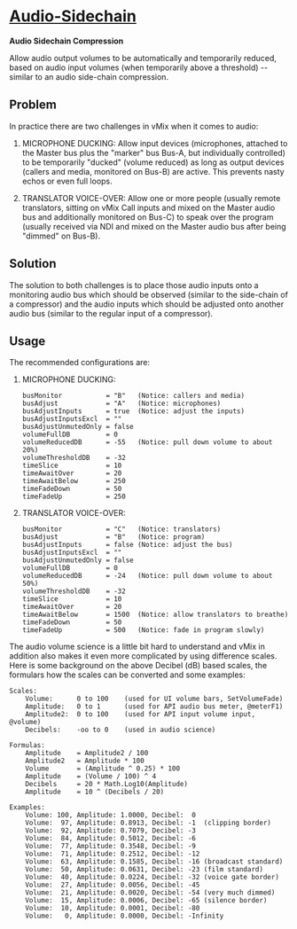 
[Audio-Sidechain](audio-sidechain.vb)
=====================================

**Audio Sidechain Compression**

Allow audio output volumes to be automatically and temporarily
reduced, based on audio input volumes (when temporarily above a
threshold) -- similar to an audio side-chain compression.

Problem
-------

In practice there are two challenges in vMix when it comes to audio:

1. MICROPHONE DUCKING:
   Allow input devices (microphones, attached to the Master bus plus the
   "marker" bus Bus-A, but individually controlled) to be temporarily
   "ducked" (volume reduced) as long as output devices (callers and
   media, monitored on Bus-B) are active. This prevents nasty echos or
   even full loops.

2. TRANSLATOR VOICE-OVER:
   Allow one or more people (usually remote translators, sitting
   on vMix Call inputs and mixed on the Master audio bus and
   additionally monitored on Bus-C) to speak over the program
   (usually received via NDI and mixed on the Master audio bus
   after being "dimmed" on Bus-B).

Solution
--------

The solution to both challenges is to place those audio inputs onto a
monitoring audio bus which should be observed (similar to the side-chain
of a compressor) and the audio inputs which should be adjusted onto
another audio bus (similar to the regular input of a compressor).

Usage
-----

The recommended configurations are:

1. MICROPHONE DUCKING:

       busMonitor           = "B"   (Notice: callers and media)
       busAdjust            = "A"   (Notice: microphones)
       busAdjustInputs      = true  (Notice: adjust the inputs)
       busAdjustInputsExcl  = ""
       busAdjustUnmutedOnly = false
       volumeFullDB         = 0
       volumeReducedDB      = -55   (Notice: pull down volume to about 20%)
       volumeThresholdDB    = -32
       timeSlice            = 10
       timeAwaitOver        = 20
       timeAwaitBelow       = 250
       timeFadeDown         = 50
       timeFadeUp           = 250

2. TRANSLATOR VOICE-OVER:

       busMonitor           = "C"   (Notice: translators)
       busAdjust            = "B"   (Notice: program)
       busAdjustInputs      = false (Notice: adjust the bus)
       busAdjustInputsExcl  = ""
       busAdjustUnmutedOnly = false
       volumeFullDB         = 0
       volumeReducedDB      = -24   (Notice: pull down volume to about 50%)
       volumeThresholdDB    = -32
       timeSlice            = 10
       timeAwaitOver        = 20
       timeAwaitBelow       = 1500  (Notice: allow translators to breathe)
       timeFadeDown         = 50
       timeFadeUp           = 500   (Notice: fade in program slowly)

The audio volume science is a little bit hard to understand and vMix
in addition also makes it even more complicated by using difference
scales. Here is some background on the above Decibel (dB) based
scales, the formulars how the scales can be converted and some
examples:

    Scales:
        Volume:      0 to 100    (used for UI volume bars, SetVolumeFade)
        Amplitude:   0 to 1      (used for API audio bus meter, @meterF1)
        Amplitude2:  0 to 100    (used for API input volume input, @volume)
        Decibels:    -oo to 0    (used in audio science)

    Formulas:
        Amplitude    = Amplitude2 / 100
        Amplitude2   = Amplitude * 100
        Volume       = (Amplitude ^ 0.25) * 100
        Amplitude    = (Volume / 100) ^ 4
        Decibels     = 20 * Math.Log10(Amplitude)
        Amplitude    = 10 ^ (Decibels / 20)

    Examples:
        Volume: 100, Amplitude: 1.0000, Decibel:  0
        Volume:  97, Amplitude: 0.8913, Decibel: -1  (clipping border)
        Volume:  92, Amplitude: 0.7079, Decibel: -3
        Volume:  84, Amplitude: 0.5012, Decibel: -6
        Volume:  77, Amplitude: 0.3548, Decibel: -9
        Volume:  71, Amplitude: 0.2512, Decibel: -12
        Volume:  63, Amplitude: 0.1585, Decibel: -16 (broadcast standard)
        Volume:  50, Amplitude: 0.0631, Decibel: -23 (film standard)
        Volume:  40, Amplitude: 0.0224, Decibel: -32 (voice gate border)
        Volume:  27, Amplitude: 0.0056, Decibel: -45
        Volume:  21, Amplitude: 0.0020, Decibel: -54 (very much dimmed)
        Volume:  15, Amplitude: 0.0006, Decibel: -65 (silence border)
        Volume:  10, Amplitude: 0.0001, Decibel: -80
        Volume:   0, Amplitude: 0.0000, Decibel: -Infinity

